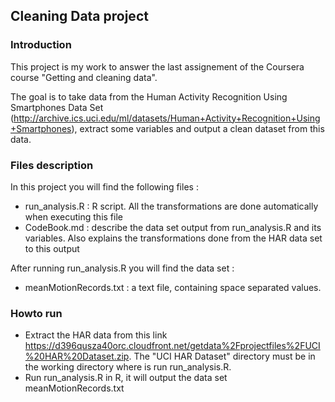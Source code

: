## Cleaning Data project

### Introduction

This project is my work to answer the last assignement of the Coursera course "Getting and cleaning data".

The goal is to take data from the Human Activity Recognition Using Smartphones Data Set (http://archive.ics.uci.edu/ml/datasets/Human+Activity+Recognition+Using+Smartphones), extract some variables and output a clean dataset from this data. 

### Files description 

In this project you will find the following files :
* run_analysis.R : R script. All the transformations are done automatically when executing this file 
* CodeBook.md : describe the data set output from run_analysis.R and its variables. Also
explains the transformations done from the HAR data set to this output

After running run_analysis.R you will find the data set :
* meanMotionRecords.txt : a text file, containing space separated values.

### Howto run

* Extract the HAR data from this link https://d396qusza40orc.cloudfront.net/getdata%2Fprojectfiles%2FUCI%20HAR%20Dataset.zip. The "UCI HAR Dataset" directory must be in the working directory where is run run_analysis.R.
* Run run_analysis.R in R, it will output the data set meanMotionRecords.txt
